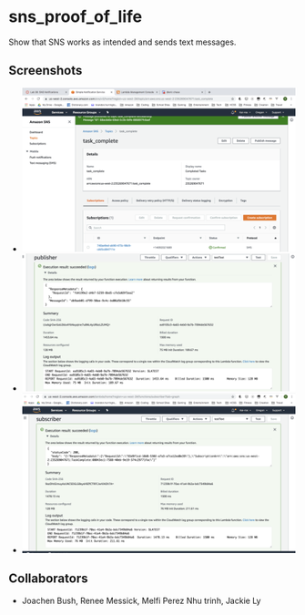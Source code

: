 # sns_proof_of_life
Show that SNS works as intended and sends text messages.

## Screenshots
* ![SNS](./images/SNS.png)
* ![Publisher](./images/publisher.png)
* ![Subscriber](./images/subscriber.png)

## Collaborators
* Joachen Bush, Renee Messick, Melfi Perez Nhu trinh, Jackie Ly
